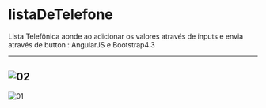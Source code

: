 # listaDeTelefone
Lista Telefônica aonde  ao adicionar os valores através de  inputs e envia através de button : AngularJS e Bootstrap4.3

------------------------
![02](https://user-images.githubusercontent.com/55600929/116829996-c50a9980-ab7d-11eb-999f-318c2a7530a9.png)
----------------------------

![01](https://user-images.githubusercontent.com/55600929/116829988-bd4af500-ab7d-11eb-9127-0f135fab70b3.png)
